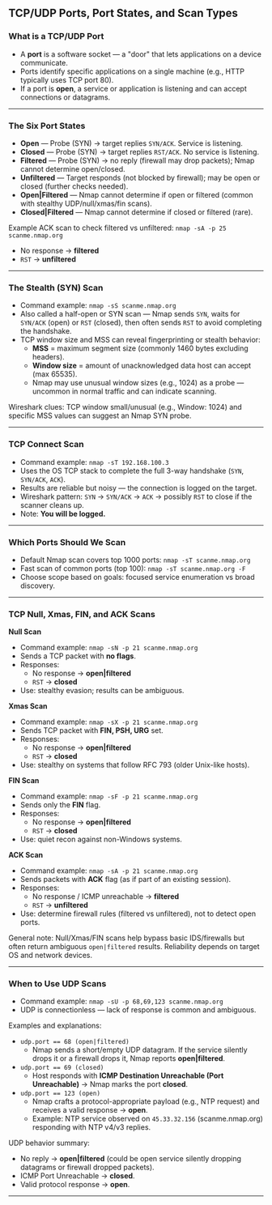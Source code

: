 ## TCP/UDP Ports, Port States, and Scan Types

### What is a TCP/UDP Port
- A **port** is a software socket — a "door" that lets applications on a device communicate.
- Ports identify specific applications on a single machine (e.g., HTTP typically uses TCP port 80).
- If a port is **open**, a service or application is listening and can accept connections or datagrams.

---

### The Six Port States
- **Open** — Probe (SYN) → target replies `SYN/ACK`. Service is listening.
- **Closed** — Probe (SYN) → target replies `RST/ACK`. No service is listening.
- **Filtered** — Probe (SYN) → no reply (firewall may drop packets); Nmap cannot determine open/closed.
- **Unfiltered** — Target responds (not blocked by firewall); may be open or closed (further checks needed).
- **Open|Filtered** — Nmap cannot determine if open or filtered (common with stealthy UDP/null/xmas/fin scans).
- **Closed|Filtered** — Nmap cannot determine if closed or filtered (rare).

Example ACK scan to check filtered vs unfiltered: `nmap -sA -p 25 scanme.nmap.org`  
- No response → **filtered**  
- `RST` → **unfiltered**

---

### The Stealth (SYN) Scan
- Command example: `nmap -sS scanme.nmap.org`
- Also called a half-open or SYN scan — Nmap sends `SYN`, waits for `SYN/ACK` (open) or `RST` (closed), then often sends `RST` to avoid completing the handshake.
- TCP window size and MSS can reveal fingerprinting or stealth behavior:
  - **MSS** = maximum segment size (commonly 1460 bytes excluding headers).
  - **Window size** = amount of unacknowledged data host can accept (max 65535).
  - Nmap may use unusual window sizes (e.g., 1024) as a probe — uncommon in normal traffic and can indicate scanning.

Wireshark clues: TCP window small/unusual (e.g., Window: 1024) and specific MSS values can suggest an Nmap SYN probe.

---

### TCP Connect Scan
- Command example: `nmap -sT 192.168.100.3`
- Uses the OS TCP stack to complete the full 3-way handshake (`SYN`, `SYN/ACK`, `ACK`).
- Results are reliable but noisy — the connection is logged on the target.
- Wireshark pattern: `SYN` → `SYN/ACK` → `ACK` → possibly `RST` to close if the scanner cleans up.
- Note: **You will be logged.**

---

### Which Ports Should We Scan
- Default Nmap scan covers top 1000 ports: `nmap -sT scanme.nmap.org`
- Fast scan of common ports (top 100): `nmap -sT scanme.nmap.org -F`
- Choose scope based on goals: focused service enumeration vs broad discovery.

---

### TCP Null, Xmas, FIN, and ACK Scans

**Null Scan**  
- Command example: `nmap -sN -p 21 scanme.nmap.org`  
- Sends a TCP packet with **no flags**.  
- Responses:
  - No response → **open|filtered**
  - `RST` → **closed**
- Use: stealthy evasion; results can be ambiguous.

**Xmas Scan**  
- Command example: `nmap -sX -p 21 scanme.nmap.org`  
- Sends TCP packet with **FIN, PSH, URG** set.  
- Responses:
  - No response → **open|filtered**
  - `RST` → **closed**
- Use: stealthy on systems that follow RFC 793 (older Unix-like hosts).

**FIN Scan**  
- Command example: `nmap -sF -p 21 scanme.nmap.org`  
- Sends only the **FIN** flag.  
- Responses:
  - No response → **open|filtered**
  - `RST` → **closed**
- Use: quiet recon against non-Windows systems.

**ACK Scan**  
- Command example: `nmap -sA -p 21 scanme.nmap.org`  
- Sends packets with **ACK** flag (as if part of an existing session).  
- Responses:
  - No response / ICMP unreachable → **filtered**
  - `RST` → **unfiltered**
- Use: determine firewall rules (filtered vs unfiltered), not to detect open ports.

General note: Null/Xmas/FIN scans help bypass basic IDS/firewalls but often return ambiguous `open|filtered` results. Reliability depends on target OS and network devices.

---

### When to Use UDP Scans
- Command example: `nmap -sU -p 68,69,123 scanme.nmap.org`
- UDP is connectionless — lack of response is common and ambiguous.

Examples and explanations:
- `udp.port == 68 (open|filtered)`  
  - Nmap sends a short/empty UDP datagram. If the service silently drops it or a firewall drops it, Nmap reports **open|filtered**.
- `udp.port == 69 (closed)`  
  - Host responds with **ICMP Destination Unreachable (Port Unreachable)** → Nmap marks the port **closed**.
- `udp.port == 123 (open)`  
  - Nmap crafts a protocol-appropriate payload (e.g., NTP request) and receives a valid response → **open**.
  - Example: NTP service observed on `45.33.32.156` (scanme.nmap.org) responding with NTP v4/v3 replies.

UDP behavior summary:
- No reply → **open|filtered** (could be open service silently dropping datagrams or firewall dropped packets).
- ICMP Port Unreachable → **closed**.
- Valid protocol response → **open**.

---
